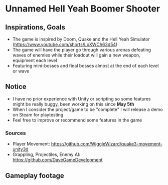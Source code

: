 # Unnamed Hell Yeah Boomer Shooter

## Inspirations, Goals
- The game is inspired by Doom, Quake and the Hell Yeah Simulator (https://www.youtube.com/shorts/LoXWCh63d54)
- The game will have the player go through various arenas defeating waves of enemies while their loadout will gain a new weapon, equipment each level
- Featuring mini-bosses and final bosses almost at the end of each level or wave
 
## Notice
- I have no prior experience with Unity or scripting so some features might be really buggy, been working on this since **May 5th**
- When I consider the project/game to be "complete" I will release a demo on Steam for playtesting
- Feel free to improve or recommend some features in the game

### Sources
- Player Movement: https://github.com/WiggleWizard/quake3-movement-unity3d
- Grappling, Projectiles, Enemy AI: https://github.com/DaveGameDevelopment

## Gameplay footage
    
